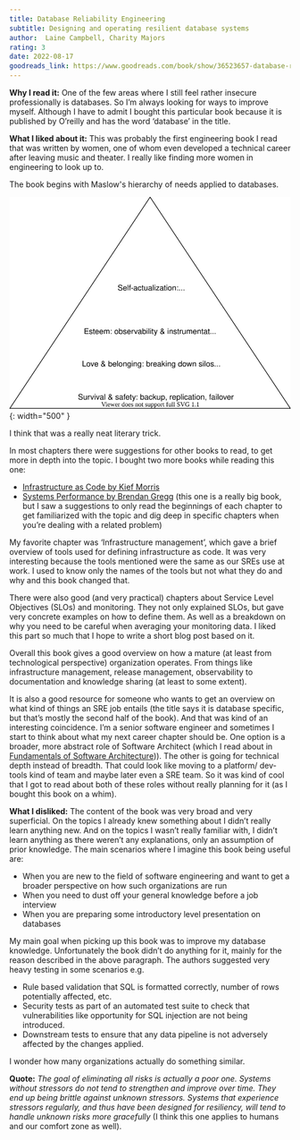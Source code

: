 ```yaml
---
title: Database Reliability Engineering
subtitle: Designing and operating resilient database systems
author:  Laine Campbell, Charity Majors
rating: 3
date: 2022-08-17
goodreads_link: https://www.goodreads.com/book/show/36523657-database-reliability-engineering
---
```


**Why I read it:** One of the few areas where I still feel rather insecure professionally is databases. So I’m always looking for ways to improve myself. Although I have to admit I bought this particular book because it is published by O’reilly and has the word ‘database’ in the title.

**What I liked about it:** This was probably the first engineering book I read that was written by women, one of whom even developed a technical career after leaving music and theater. I really like finding more women in engineering to look up to.

The book begins with Maslow's hierarchy of needs applied to databases.

![Database hierarchy of needs](/assets/images/database_hierarchy_of_needs.drawio.svg){: width="500" }

I think that was a really neat literary trick.

In most chapters there were suggestions for other books to read, to get more in depth into the topic. I bought two more books while reading this one:

* [Infrastructure as Code by Kief Morris](https://www.goodreads.com/book/show/26544394-infrastructure-as-code)
* [Systems Performance by Brendan Gregg](https://www.goodreads.com/book/show/18058001-systems-performance) (this one is a really big book, but I saw a  suggestions to only read the beginnings of each chapter to get familiarized with the topic and dig deep in specific chapters when you’re dealing with a related problem)

My favorite chapter was ‘Infrastructure management’, which gave a brief overview of tools used for defining infrastructure as code. It was very interesting because the tools mentioned were the same as our SREs use at work. I used to know only the names of the tools but not what they do and why and this book changed that. 

There were also good (and very practical) chapters about Service Level Objectives (SLOs) and monitoring. They not only explained SLOs, but gave very concrete examples on how to define them. As well as a breakdown on why you need to be careful when averaging your monitoring data. I liked this part so much that I hope to write a short blog post based on it. 

Overall this book gives a good overview on how a mature (at least from technological perspective) organization operates. From things like infrastructure management, release management, observability to documentation and knowledge sharing (at least to some extent).

It is also  a good resource for someone who wants to get an overview on what kind of things an SRE job entails (the title says it is database specific, but that’s mostly the second half of the book). And that was kind of an interesting coincidence. I’m a senior software engineer and sometimes I start to think about what my next career chapter should be. One option is a broader, more abstract role of Software Architect (which I read about in [Fundamentals of Software Architecture](/book_reviews/fundamentals_of_software_architecture.html))). The other is going for technical depth instead of breadth. That could look like moving to a platform/ dev-tools kind of team and maybe later even a SRE team. So it was kind of cool that I got to read about both of these roles without really planning for it (as I bought this book on a whim).

**What I disliked:** The content of the book was very broad and very superficial. On the topics I already knew something about I didn’t really learn anything new. And on the topics I wasn’t really familiar with, I didn’t learn anything as there weren’t any explanations, only an assumption of prior knowledge. The main scenarios where I imagine this book being useful are:
* When you are new to the field of software engineering and want to get a broader perspective on how such organizations are run
* When  you need to dust off your general knowledge before a job interview
* When you are preparing some introductory level presentation on databases

My main goal when picking up this book was to improve my database knowledge. Unfortunately the book didn’t do anything for it, mainly for the reason described in the above paragraph.
The authors suggested very heavy testing in some scenarios e.g.
* Rule based validation that SQL is formatted correctly, number of rows potentially affected, etc. 
* Security tests as part of an automated test suite to check that vulnerabilities like opportunity for SQL injection are not being introduced.
* Downstream tests to ensure that any data pipeline is not adversely affected by the changes applied.

 I wonder how many organizations actually do something similar.

**Quote:**
_The goal of eliminating all risks is actually a poor one. Systems without stressors do not tend to strengthen and improve over time. They end up being brittle against unknown stressors. Systems that experience stressors regularly, and thus have been designed for resiliency, will tend to handle unknown risks more gracefully_ (I think this one applies to humans and our comfort zone as well).
